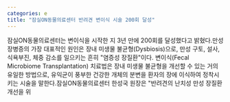 ```yaml
---
categories: e
title: "잠실ON동물의료센터 반려견 변이식 시술 200회 달성"
---
```

잠실ON동물의료센터는 변이식을 시작한 지 3년 만에 200회를 달성했다고 밝혔다.만성 장병증의 가장 대표적인 원인은 장내 미생물 불균형(Dysbiosis)으로, 만성 구토, 설사, 식욕부진, 체중 감소를 일으키는 흔히 "염증성 장질환"이다. 변이식(Fecal Microbiome Transplantation) 치료법은 장내 미생물 불균형을 개선할 수 있는 거의 유일한 방법으로, 유익균이 풍부한 건강한 개체의 분변을 환자의 장에 이식하여 정착시키는 시술을 말한다.잠실ON동물의료센터 한성국 원장은 "반려견의 난치성 만성 장질환 개선을 위